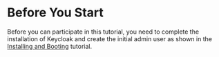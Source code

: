 # Before You Start

Before you can participate in this tutorial, you need to complete the installation of Keycloak and create the initial admin user as shown in the [Installing and Booting](https://wjw465150.gitbooks.io/keycloak-documentation/content/getting\_started/topics/first-boot.html#\_install-boot) tutorial.
